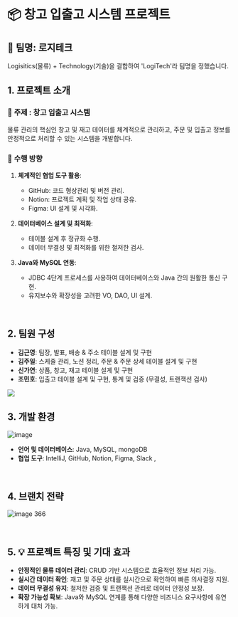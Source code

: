 # 📦 창고 입출고 시스템 프로젝트

## 🏢 **팀명: 로지테크**
Logisitics(물류) + Technology(기술)을 결합하여 'LogiTech'라 팀명을 정했습니다.

## 1. 프로젝트 소개

### 📌 **주제** : 창고 입출고 시스템
물류 관리의 핵심인 창고 및 재고 데이터를 체계적으로 관리하고, 주문 및 입출고 정보를 안정적으로 처리할 수 있는 시스템을 개발합니다.

### 🎯 **수행 방향**
1. **체계적인 협업 도구 활용**:
    - GitHub: 코드 형상관리 및 버전 관리.
    - Notion: 프로젝트 계획 및 작업 상태 공유.
    - Figma: UI 설계 및 시각화.

2. **데이터베이스 설계 및 최적화**:
    - 테이블 설계 후 정규화 수행.
    - 데이터 무결성 및 최적화를 위한 철저한 검사.

3. **Java와 MySQL 연동**:
    - JDBC 4단계 프로세스를 사용하여 데이터베이스와 Java 간의 원활한 통신 구현.
    - 유지보수와 확장성을 고려한 VO, DAO, UI 설계.
<br>

## 2. 팀원 구성

- **김근영**: 팀장, 발표, 배송 & 주소 테이블 설계 및 구현
- **김주일**: 스케줄 관리, 노션 정리, 주문 & 주문 상세 테이블 설계 및 구현
- **신가연**: 상품, 창고, 재고 테이블 설계 및 구현
- **조민호**: 입출고 테이블 설계 및 구현, 통계 및 검증 (무결성, 트랜잭션 검사)
  
<a href="https://github.com/Dubutoto/LogisticsControl/graphs/contributors">
  <img src="https://contrib.rocks/image?repo=Dubutoto/LogisticsControl" />
</a>

## 3. 개발 환경

![image](https://github.com/user-attachments/assets/b7d9ca10-6c9e-4379-a8d7-93b90cdc182d)

- **언어 및 데이터베이스**: Java, MySQL, mongoDB
- **협업 도구**: IntelliJ, GitHub, Notion, Figma, Slack , 
<br>

## 4. 브랜치 전략

![image 366](https://github.com/user-attachments/assets/351a32a9-82e5-42f5-9c83-e7be41849466)

<br>

## 5. 💡 **프로젝트 특징 및 기대 효과**
- **안정적인 물류 데이터 관리**: CRUD 기반 시스템으로 효율적인 정보 처리 가능.
- **실시간 데이터 확인**: 재고 및 주문 상태를 실시간으로 확인하여 빠른 의사결정 지원.
- **데이터 무결성 유지**: 철저한 검증 및 트랜잭션 관리로 데이터 안정성 보장.
- **확장 가능성 확보**: Java와 MySQL 연계를 통해 다양한 비즈니스 요구사항에 유연하게 대처 가능.
